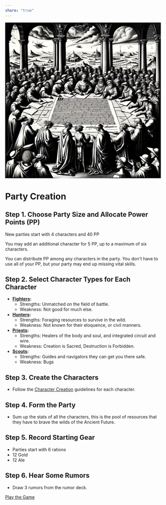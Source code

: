 ```yaml
---  
share: "true"  
---  
```

  
![Pasted image 20240126234913](./Pasted%20image%2020240126234913.png)  
  
# Party Creation  
  
## Step 1. Choose Party Size and Allocate Power Points (PP)  
  
New parties start with 4 characters and 40 PP  
  
You may add an additional character for 5 PP, up to a maximum of six characters.  
  
You can distribute PP among any characters in the party. You don't have to use all of your PP, but your party may end up missing vital skills.  
  
## Step 2. Select Character Types for Each Character  
  
- **[Fighters](./Fighters.html):**   
  - Strengths: Unmatched on the field of battle.  
  - Weakness: Not good for much else.  
- **[Hunters](./Hunters.html):**   
  - Strengths: Foraging resources to survive in the wild.  
  - Weakness: Not known for their eloquence, or civil manners.  
- **[Priests](./Priests.html):**   
  - Strengths: Healers of the body and soul, and integrated circuit and wire.  
  - Weakness: Creation is Sacred, Destruction is Forbidden.  
- **[Scouts](./Scouts.html):**   
  - Strengths: Guides and navigators they can get you there safe.  
  - Weakness: Bugs  
## Step 3. Create the Characters  
  
- Follow the [Character Creation](./Character%20Creation.html) guidelines for each character.  
  
## Step 4. Form the Party  
  
- Sum up the stats of all the characters, this is the pool of resources that they have to brave the wilds of the Ancient Future.  
  
## Step 5. Record Starting Gear  
  
- Parties start with 6 rations  
- 12 Gold  
- 12 Ale  
  
## Step 6. Hear Some Rumors  
  
- Draw 3 rumors from the rumor deck.  
  
[Play the Game](./Play%20the%20Game.html)